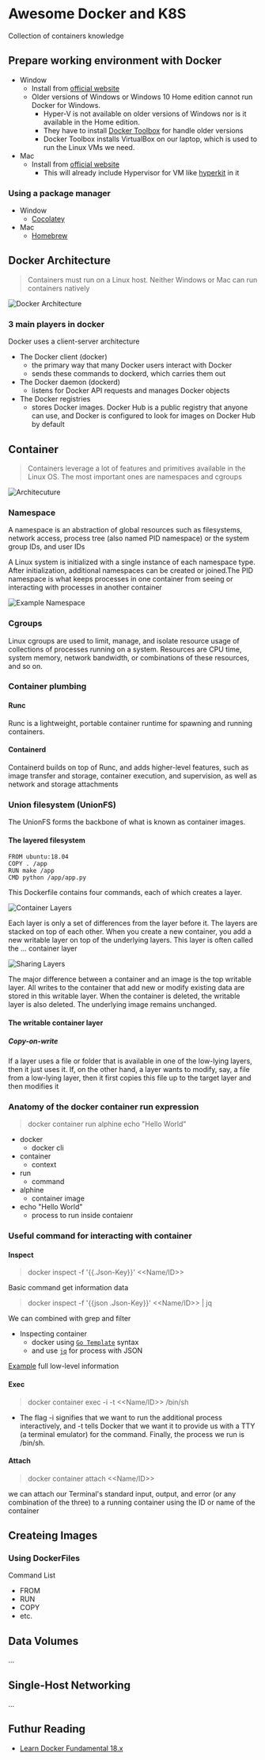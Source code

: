 # Awesome Docker and K8S
Collection of containers knowledge

## Prepare working environment with Docker
- Window
  - Install from [official website](https://hub.docker.com/editions/community/docker-ce-desktop-windows)
  - Older versions of Windows or Windows 10 Home edition cannot run Docker for Windows.
    - Hyper-V is not available on older versions of Windows nor is it available in the Home edition.
    - They have to install [Docker Toolbox](https://docs.docker.com/toolbox/toolbox_install_windows/) for handle older versions
    - Docker Toolbox installs VirtualBox on our laptop, which is used to run the Linux VMs we need.
- Mac
  - Install from [official website](https://docs.docker.com/docker-for-mac/install/)
    - This will already include Hypervisor for VM like [hyperkit](https://github.com/moby/hyperkit) in it 
    
### Using a package manager
- Window
  - [Cocolatey](https://chocolatey.org/)
- Mac
  - [Homebrew](https://brew.sh/)
    
## Docker Architecture 
> Containers must run on a Linux host. Neither Windows or Mac can run containers natively

![Docker Architecture](https://docs.docker.com/engine/images/architecture.svg)
 
### 3 main players in docker 
Docker uses a client-server architecture
  - The Docker client (docker)
    - the primary way that many Docker users interact with Docker
    - sends these commands to dockerd, which carries them out
  - The Docker daemon (dockerd) 
    - listens for Docker API requests and manages Docker objects
  - The Docker registries
    - stores Docker images. Docker Hub is a public registry that anyone can use, and Docker is configured to look for images on Docker Hub by default
  
## Container
> Containers leverage a lot of features and primitives available in the Linux OS. The most important ones are namespaces and cgroups

![Architecuture](https://learning.oreilly.com/library/view/learn-docker-/9781788997027/assets/496ad42f-1bb7-44ef-8a79-a75317bc0e8c.png)

### Namespace
A namespace is an abstraction of global resources such as filesystems, network access, process tree (also named PID namespace) or the system group IDs, and user IDs

A Linux system is initialized with a single instance of each namespace type. After initialization, additional namespaces can be created or joined.The PID namespace is what keeps processes in one container from seeing or interacting with processes in another container

![Example Namespace](https://learning.oreilly.com/library/view/learn-docker-/9781788997027/assets/e3ecc488-ad6c-4530-83db-751451b5e3e4.png)

### Cgroups
Linux cgroups are used to limit, manage, and isolate resource usage of collections of processes running on a system. Resources are CPU time, system memory, network bandwidth, or combinations of these resources, and so on.

### Container plumbing 
#### Runc
Runc is a lightweight, portable container runtime for spawning and running containers.

#### Containerd
Containerd builds on top of Runc, and adds higher-level features, such as image transfer and storage, container execution, and supervision, as well as network and storage attachments

### Union filesystem (UnionFS)
The UnionFS forms the backbone of what is known as container images.
#### The layered filesystem

```
FROM ubuntu:18.04
COPY . /app
RUN make /app
CMD python /app/app.py
```
This Dockerfile contains four commands, each of which creates a layer.

![Container Layers](https://docs.docker.com/storage/storagedriver/images/container-layers.jpg)

Each layer is only a set of differences from the layer before it. The layers are stacked on top of each other. When you create a new container, you add a new writable layer on top of the underlying layers. This layer is often called the ... container layer

![Sharing Layers](https://docs.docker.com/storage/storagedriver/images/sharing-layers.jpg)

The major difference between a container and an image is the top writable layer. All writes to the container that add new or modify existing data are stored in this writable layer. When the container is deleted, the writable layer is also deleted. The underlying image remains unchanged.

#### The writable container layer
##### Copy-on-write
If a layer uses a file or folder that is available in one of the low-lying layers, then it just uses it. If, on the other hand, a layer wants to modify, say, a file from a low-lying layer, then it first copies this file up to the target layer and then modifies it

### Anatomy of the docker container run expression
> docker container run alphine echo "Hello World"

- docker 
  - docker cli
- container
  - context
- run
  - command
- alphine
  - container image
- echo "Hello World"
  - process to run inside contaienr
  
### Useful command for interacting with container
#### Inspect
> docker inspect -f '{{.Json-Key}}' <<Name/ID>>

Basic command get information data

> docker inspect -f '{{json .Json-Key}}' <<Name/ID>> | jq

We can combined with grep and filter
- Inspecting container
  - docker using [`Go Template`](https://golang.org/pkg/text/template/) syntax 
  - and use [`jq`](https://stedolan.github.io/jq/) for process with JSON
 
[Example](https://gist.github.com/howtoautomateinth/c2e74527e0c09d2c2a7f1b67e8ff316c) full low-level information 

#### Exec
> docker container exec -i -t <<Name/ID>> /bin/sh 

- The flag -i signifies that we want to run the additional process interactively, and -t tells Docker that we want it to provide us with a TTY (a terminal emulator) for the command. Finally, the process we run is /bin/sh.

#### Attach
> docker container attach <<Name/ID>> 

we can attach our Terminal's standard input, output, and error (or any combination of the three) to a running container using the ID or name of the container

## Createing Images
### Using DockerFiles
Command List
- FROM
- RUN 
- COPY
- etc.

## Data Volumes
...

## Single-Host Networking
...

## Futhur Reading
- [Learn Docker Fundamental 18.x](https://learning.oreilly.com/library/view/learn-docker-/9781788997027/)
